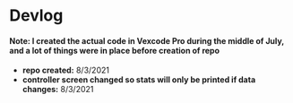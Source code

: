 # Devlog
#### **Note: I created the actual code in Vexcode Pro during the middle of July, and a lot of things were in place before creation of repo**
- **repo created:** 8/3/2021
- **controller screen changed so stats will only be printed if data changes:** 8/3/2021

